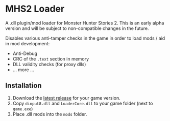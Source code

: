 # MHS2 Loader

A .dll plugin/mod loader for Monster Hunter Stories 2. This is an early alpha version and will be subject to non-compatible changes in the future.

Disables various anti-tamper checks in the game in order to load mods / aid in mod development:
* Anti-Debug
* CRC of the `.text` section in memory
* DLL validity checks (for proxy dlls)
* ... more ...

## Installation
1. Download the [latest release](https://github.com/Andoryuuta/MHS2Loader/releases) for your game version.
2. Copy `dinput8.dll` and `LoaderCore.dll` to your game folder (next to `game.exe`)
3. Place .dll mods into the `mods` folder.